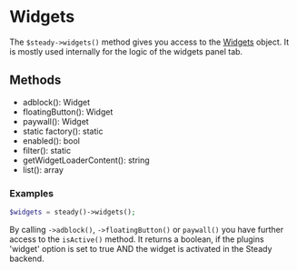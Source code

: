 # Widgets

The `$steady->widgets()` method gives you access to the [Widgets](https://github.com/soerenengels/kirby-steady/blob/main/classes/Steady/Widgets.php) object. It is mostly used internally for the logic of the widgets panel tab.

## Methods

- adblock(): Widget
- floatingButton(): Widget
- paywall(): Widget
- static factory(): static
- enabled(): bool
- filter(): static
- getWidgetLoaderContent(): string
- list(): array

### Examples

```php
$widgets = steady()->widgets();
```

By calling `->adblock()`, `->floatingButton()` or `paywall()` you have further access to the `isActive()` method. It returns a boolean, if the plugins 'widget' option is set to true AND the widget is activated in the Steady backend.
